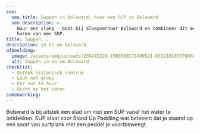 ```yaml
---
seo:
  seo_title: Suppen in Bolsward, huur een SUP in Bolsward
  seo_description: >-
    Huur een sloep - boot bij Sloepverhuur Bolsward en combineer dit met het
    huren van een SUP.
title: Suppen...
description: in en om Bolsward.
afbeelding:
  image: /assets/img/uploads/236245220-1986560171499521-6332161015780689898-n.jpg
  alt: Suppen in en om Bolsward.
checklist:
  - Ontdek historisch centrum
  - Leuk met groep
  - Per uur te huur
  - Dicht op het water
samenwerking:
---
```


Bolsward is bij uitstek een stad om met een SUP vanaf het water te ontdekken. SUP staat voor Stand Up Paddling wat betekent dat je staand op een soort van surfplank met een peddel je voortbeweegt.&nbsp;
